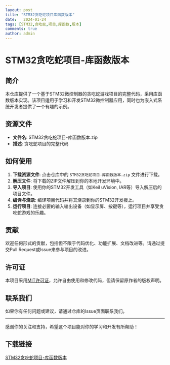 ```yaml
---
layout: post
title: "STM32贪吃蛇项目库函数版本"
date:   2024-01-24
tags: [STM32,贪吃蛇,项目,库函数,版本]
comments: true
author: admin
---
```

# STM32贪吃蛇项目-库函数版本

## 简介

本仓库提供了一个基于STM32微控制器的贪吃蛇游戏项目的完整代码，采用库函数版本实现。该项目适用于学习和开发STM32微控制器应用，同时也为嵌入式系统开发者提供了一个有趣的示例。

## 资源文件

- **文件名**: STM32贪吃蛇项目-库函数版本.zip
- **描述**: 贪吃蛇项目的完整代码

## 如何使用

1. **下载资源文件**: 点击仓库中的 `STM32贪吃蛇项目-库函数版本.zip` 文件进行下载。
2. **解压文件**: 将下载的ZIP文件解压到你的本地开发环境中。
3. **导入项目**: 使用你的STM32开发工具（如Keil uVision, IAR等）导入解压后的项目文件。
4. **编译与烧录**: 编译项目代码并将其烧录到你的STM32开发板上。
5. **运行项目**: 连接必要的输入输出设备（如显示屏、按键等），运行项目并享受贪吃蛇游戏的乐趣。

## 贡献

欢迎任何形式的贡献，包括但不限于代码优化、功能扩展、文档改进等。请通过提交Pull Request或Issue来参与项目的改进。

## 许可证

本项目采用[MIT许可证](LICENSE)，允许自由使用和修改代码，但请保留原作者的版权声明。

## 联系我们

如果你有任何问题或建议，请通过仓库的Issue页面联系我们。

---

感谢你的关注和支持，希望这个项目能对你的学习和开发有所帮助！

## 下载链接

[STM32贪吃蛇项目-库函数版本](https://pan.quark.cn/s/ee93540cd16e)